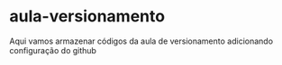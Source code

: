 # aula-versionamento
Aqui vamos armazenar códigos da aula de versionamento
adicionando configuração do github

